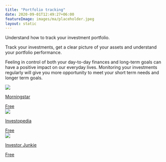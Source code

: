 ```yaml
---
title: "Portfolio tracking"
date: 2020-09-01T12:49:27+06:00
featureImage: images/ma/placeholder.jpeg
layout: static
---
```


Understand how to track your investment portfolio.

Track your investments, get a clear picture of your assets and understand your portfolio performance.

Feeling in control of both your day-to-day finances and long-term goals can have a positive impact on our everyday lives. Monitoring your investments regularly will give you more opportunity to meet your short term needs and longer term goals.

<a class="ma-link" href="https://www.morningstar.co.uk/uk/portfoliomanager/start"><div class="ma-card ma-card-Wealth"><div class="ma-icon"><img src ="/images/icon-check.png"/></div><div class="ma-name"><p>Morningstar</p></div><div class="ma-paid-text"><span>Free</span></div></div></a><a class="ma-link" href="https://www.investopedia.com/articles/investing/031115/5-top-portfolio-management-apps.asp"><div class="ma-card ma-card-Wealth"><div class="ma-icon"><img src ="/images/icon-check.png"/></div><div class="ma-name"><p>Investopedia</p></div><div class="ma-paid-text"><span>Free</span></div></div></a><a class="ma-link" href="https://investorjunkie.com/investing/how-to-track-your-investments/"><div class="ma-card ma-card-Wealth"><div class="ma-icon"><img src ="/images/icon-check.png"/></div><div class="ma-name"><p>Investor Junkie</p></div><div class="ma-paid-text"><span>Free</span></div></div></a>  

<br/><br/>






